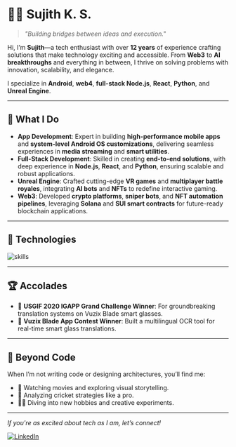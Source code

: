 
# 👨‍💻 Sujith K. S.  

> _"Building bridges between ideas and execution."_  

Hi, I’m **Sujith**—a tech enthusiast with over **12 years** of experience crafting solutions that make technology exciting and accessible. From **Web3** to **AI breakthroughs** and everything in between, I thrive on solving problems with innovation, scalability, and elegance. 

I specialize in **Android**, **web4**, **full-stack Node.js**, **React**, **Python**, and **Unreal Engine**.

---

## 🚀 **What I Do**  

- **App Development**: Expert in building **high-performance mobile apps** and **system-level Android OS customizations**, delivering seamless experiences in **media streaming** and **smart utilities**.  
- **Full-Stack Development**: Skilled in creating **end-to-end solutions**, with deep experience in **Node.js**, **React**, and **Python**, ensuring scalable and robust applications.  
- **Unreal Engine**: Crafted cutting-edge **VR games** and **multiplayer battle royales**, integrating **AI bots** and **NFTs** to redefine interactive gaming.  
- **Web3**: Developed **crypto platforms**, **sniper bots**, and **NFT automation pipelines**, leveraging **Solana** and **SUI smart contracts** for future-ready blockchain applications.  

---

## 🔧 Technologies

![skills](https://skillicons.dev/icons?i=js,ts,kotlin,java,nodejs,react,mongodb,mysql,py,docker,md,git,pycharm,unreal,vscode&theme=light)

---

## 🏆 Accolades  

- 🥇 **USGIF 2020 IGAPP Grand Challenge Winner**: For groundbreaking translation systems on Vuzix Blade smart glasses.  
- 🏅 **Vuzix Blade App Contest Winner**: Built a multilingual OCR tool for real-time smart glass translations.  

---

## 🌈 Beyond Code  

When I’m not writing code or designing architectures, you’ll find me:  
- 🎥 Watching movies and exploring visual storytelling.  
- 🏏 Analyzing cricket strategies like a pro.  
- 🧑‍🎨 Diving into new hobbies and creative experiments.  

---

_If you're as excited about tech as I am, let’s connect!_  

[![LinkedIn](https://img.shields.io/badge/LinkedIn-Connect-blue)](https://linkedin.com/in/sujith-k-s)  

